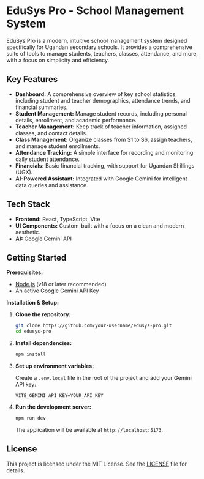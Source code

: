 # EduSys Pro - School Management System

EduSys Pro is a modern, intuitive school management system designed specifically for Ugandan secondary schools. It provides a comprehensive suite of tools to manage students, teachers, classes, attendance, and more, with a focus on simplicity and efficiency.

## Key Features

* **Dashboard:** A comprehensive overview of key school statistics, including student and teacher demographics, attendance trends, and financial summaries.
* **Student Management:** Manage student records, including personal details, enrollment, and academic performance.
* **Teacher Management:** Keep track of teacher information, assigned classes, and contact details.
* **Class Management:** Organize classes from S1 to S6, assign teachers, and manage student enrollments.
* **Attendance Tracking:** A simple interface for recording and monitoring daily student attendance.
* **Financials:** Basic financial tracking, with support for Ugandan Shillings (UGX).
* **AI-Powered Assistant:** Integrated with Google Gemini for intelligent data queries and assistance.

## Tech Stack

* **Frontend:** React, TypeScript, Vite
* **UI Components:** Custom-built with a focus on a clean and modern aesthetic.
* **AI:** Google Gemini API

## Getting Started

**Prerequisites:**

* [Node.js](https://nodejs.org/) (v18 or later recommended)
* An active Google Gemini API Key

**Installation & Setup:**

1. **Clone the repository:**

    ```bash
    git clone https://github.com/your-username/edusys-pro.git
    cd edusys-pro
    ```

2. **Install dependencies:**

    ```bash
    npm install
    ```

3. **Set up environment variables:**

    Create a `.env.local` file in the root of the project and add your Gemini API key:

    ```env
    VITE_GEMINI_API_KEY=YOUR_API_KEY
    ```

4. **Run the development server:**

    ```bash
    npm run dev
    ```

    The application will be available at `http://localhost:5173`.

## License

This project is licensed under the MIT License. See the [LICENSE](LICENSE) file for details.

